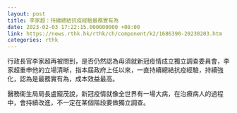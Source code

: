 ```yaml
---
layout: post
title: 李家超：持續總結抗疫經驗最務實有為
date: 2023-02-03 17:22:15.000000000 +08:00
link: https://news.rthk.hk/rthk/ch/component/k2/1686390-20230203.htm
categories: rthk
---
```


行政長官李家超再被問到，是否仍然認為毋須就新冠疫情成立獨立調查委員會，李家超重申他的立場清晰，指本屆政府上任以來，一直持續總結抗疫經驗，持續強化，認為是最務實有為，成本效益最高。

醫務衞生局局長盧寵茂說，新冠疫情就像全世界有一場大病，在治療病人的過程中，會持續改進，不一定在某個階段要做獨立調查。

